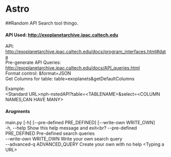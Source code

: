 # Astro
##Random API Search tool thingo. 

#### API Used: http://exoplanetarchive.ipac.caltech.edu
API:                        http://exoplanetarchive.ipac.caltech.edu/docs/program_interfaces.html#data<br>
Pre-generate API Queries:   http://exoplanetarchive.ipac.caltech.edu/docs/API_queries.html<br>
Format control:             &format=JSON<br>
Get Columns for table:      table=exoplanets&getDefaultColumns<br>


Example:<br>
    \<Standard URL\>nph-nstedAPI?table=\<TABLENAME\>&select=\<COLUMN NAMES,CAN HAVE MANY\><br>
    
    
#### Arugments
main.py [-h] [--pre-defined PRE_DEFINED] [--write-own WRITE_OWN]<br>
  -h, --help                                      Show this help message and exit<br?
  --pre-defined PRE_DEFINED                       Pre-defined search queries<br>
  --write-own WRITE_OWN                           Write your own search query<br>
  --advanced-q ADVANCED_QUERY                     Create your own with no help \<Typing a URL\><br> 
